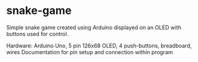 # snake-game
Simple snake game created using Arduino displayed on an OLED with buttons used for control.

Hardware: Arduino Uno, 5 pin 126x68 OLED, 4 push-buttons, breadboard, wires
Documentation for pin setup and connection within program

